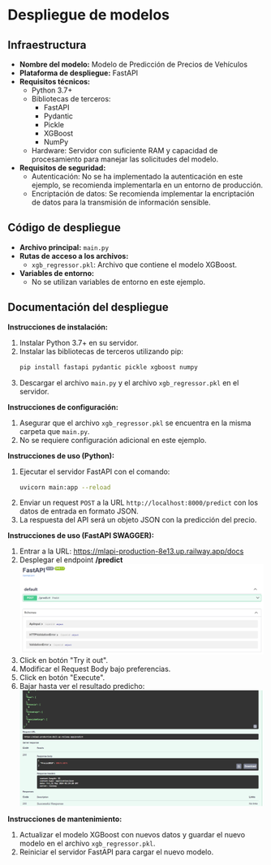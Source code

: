 # Despliegue de modelos

## Infraestructura

- **Nombre del modelo:** Modelo de Predicción de Precios de Vehículos
- **Plataforma de despliegue:** FastAPI
- **Requisitos técnicos:**
    - Python 3.7+
    - Bibliotecas de terceros:
        - FastAPI
        - Pydantic
        - Pickle
        - XGBoost
        - NumPy
    - Hardware: Servidor con suficiente RAM y capacidad de procesamiento para manejar las solicitudes del modelo.
- **Requisitos de seguridad:** 
    - Autenticación: No se ha implementado la autenticación en este ejemplo, se recomienda implementarla en un entorno de producción.
    - Encriptación de datos: Se recomienda implementar la encriptación de datos para la transmisión de información sensible.

## Código de despliegue

- **Archivo principal:** `main.py`
- **Rutas de acceso a los archivos:**
    - `xgb_regressor.pkl`: Archivo que contiene el modelo XGBoost.
- **Variables de entorno:**
    - No se utilizan variables de entorno en este ejemplo.

## Documentación del despliegue

**Instrucciones de instalación:**

1. Instalar Python 3.7+ en su servidor.
2. Instalar las bibliotecas de terceros utilizando pip:
    ```bash
    pip install fastapi pydantic pickle xgboost numpy
    ```
3. Descargar el archivo `main.py` y el archivo `xgb_regressor.pkl` en el servidor.

**Instrucciones de configuración:**

1. Asegurar que el archivo `xgb_regressor.pkl` se encuentra en la misma carpeta que `main.py`.
2. No se requiere configuración adicional en este ejemplo.

**Instrucciones de uso (Python):**

1. Ejecutar el servidor FastAPI con el comando:
    ```bash
    uvicorn main:app --reload
    ```
2. Enviar un request `POST` a la URL `http://localhost:8000/predict` con los datos de entrada en formato JSON.
3. La respuesta del API será un objeto JSON con la predicción del precio.

**Instrucciones de uso (FastAPI SWAGGER):**

1. Entrar a la URL: https://mlapi-production-8e13.up.railway.app/docs
2. Desplegar el endpoint **/predict**
![endpoint](image.png)
3. Click en botón "Try it out".
4. Modificar el Request Body bajo preferencias.
5. Click en botón "Execute".
6. Bajar hasta ver el resultado predicho:
![resultado](image-1.png)

**Instrucciones de mantenimiento:**

1. Actualizar el modelo XGBoost con nuevos datos y guardar el nuevo modelo en el archivo `xgb_regressor.pkl`.
2. Reiniciar el servidor FastAPI para cargar el nuevo modelo.
